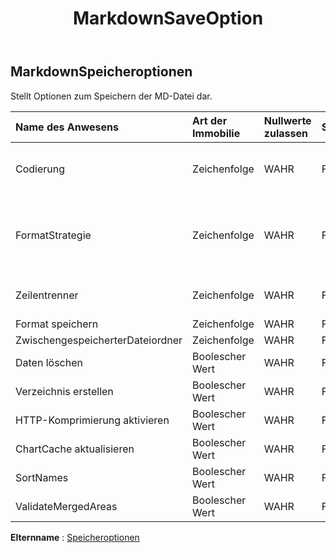 ﻿---
title: MarkdownSaveOption
second_title: Aspose.Cells Cloud Documen
type: docs
url: /de/specification/model/markdownsaveoptions/
description: "Aspose.Cells Cloud-Modellspezifikation: MarkdownSaveOptions. Müheloses Bearbeiten von Excel und anderen Tabellenkalkulationsdokumenten mit Funktionen wie Öffnen, Generieren, Bearbeiten, Teilen, Zusammenführen, Vergleichen und Konvertieren"
kwords: Excel, Office, Tabellenkalkulation, Cloud REST API, MarkdownSaveOptions
weight: 50
---
## **MarkdownSpeicheroptionen**

 Stellt Optionen zum Speichern der MD-Datei dar.

| Name des Anwesens| Art der Immobilie| Nullwerte zulassen| Schreibgeschützt| Standardwert| Beschreibung|
|:- |:- |:- |:- |:- |:- |
| Codierung| Zeichenfolge| WAHR| FALSCH|| Ruft die Standardcodierung ab und legt sie fest.|
| FormatStrategie| Zeichenfolge| WAHR| FALSCH|| Der Datenanbieter stellt Zellendaten zum Speichern der Arbeitsmappe im Light-Modus bereit.|
| Zeilentrenner| Zeichenfolge| WAHR| FALSCH|| Ruft den Zeilentrenner ab und legt ihn fest.|
| Format speichern| Zeichenfolge| WAHR| FALSCH|||
| ZwischengespeicherterDateiordner| Zeichenfolge| WAHR| FALSCH|||
| Daten löschen| Boolescher Wert| WAHR| FALSCH|||
| Verzeichnis erstellen| Boolescher Wert| WAHR| FALSCH|||
| HTTP-Komprimierung aktivieren| Boolescher Wert| WAHR| FALSCH|||
| ChartCache aktualisieren| Boolescher Wert| WAHR| FALSCH|||
| SortNames| Boolescher Wert| WAHR| FALSCH|||
| ValidateMergedAreas| Boolescher Wert| WAHR| FALSCH|||

**Elternname** : [Speicheroptionen](/specification/model/saveoptions)

